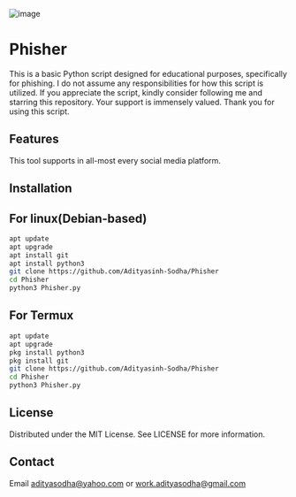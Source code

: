 ![image](https://github.com/user-attachments/assets/9b03117d-ec0a-4858-88bb-6ada52f6c657)
# Phisher
This is a basic Python script designed for educational purposes, specifically for phishing.
I do not assume any responsibilities for how this script is utilized.
If you appreciate the script, kindly consider following me and starring this repository.
Your support is immensely valued. Thank you for using this script.
## Features
This tool supports in all-most every social media platform.
## Installation 
## For linux(Debian-based)
```bash
apt update
apt upgrade
apt install git
apt install python3
git clone https://github.com/Adityasinh-Sodha/Phisher
cd Phisher
python3 Phisher.py
```
## For Termux
```bash
apt update
apt upgrade
pkg install python3
pkg install git
git clone https://github.com/Adityasinh-Sodha/Phisher
cd Phisher
python3 Phisher.py
```
## License
Distributed under the MIT License. See LICENSE for more information.
## Contact 
Email adityasodha@yahoo.com or work.adityasodha@gmail.com
